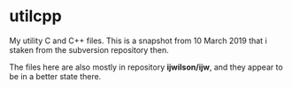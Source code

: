# utilcpp
My utility C and C++ files.  This is a snapshot from 10 March 2019 that i staken from the subversion repository then.  

The files here are also mostly in repository **ijwilson/ijw**, and they appear to be in a better state there. 

